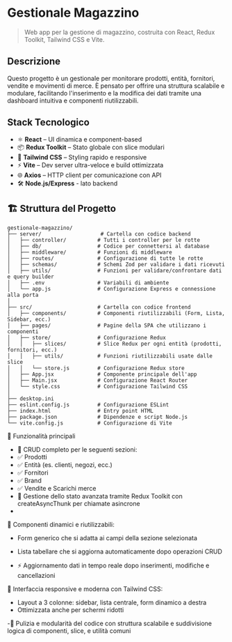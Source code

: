 # Gestionale Magazzino

> Web app per la gestione di magazzino, costruita con React, Redux Toolkit, Tailwind CSS e Vite.

## Descrizione

Questo progetto è un gestionale per monitorare prodotti, entità, fornitori, vendite e movimenti di merce. È pensato per offrire una struttura scalabile e modulare, facilitando l'inserimento e la modifica dei dati tramite una dashboard intuitiva e componenti riutilizzabili.

## Stack Tecnologico

- ⚛️ **React** – UI dinamica e component-based  
- 📦 **Redux Toolkit** – Stato globale con slice modulari  
- 💨 **Tailwind CSS** – Styling rapido e responsive  
- ⚡ **Vite** – Dev server ultra-veloce e build ottimizzata  
- 🌐 **Axios** – HTTP client per comunicazione con API  
- 🛠️ **Node.js/Express** - lato backend

## 🏗️ Struttura del Progetto

```
gestionale-magazzino/
├── server/                   # Cartella con codice backend
│   ├── controller/          # Tutti i controller per le rotte
│   ├── db/                  # Codice per connettersi al database
│   ├── middleware/          # Funzioni di middleware
│   ├── routes/              # Configurazione di tutte le rotte
│   ├── schemas/             # Schemi Zod per validare i dati ricevuti
│   ├── utils/               # Funzioni per validare/confrontare dati e query builder
│   ├── .env                 # Variabili di ambiente
│   └── app.js               # Configurazione Express e connessione alla porta
│
├── src/                     # Cartella con codice frontend
│   ├── components/          # Componenti riutilizzabili (Form, Lista, Sidebar, ecc.)
│   ├── pages/               # Pagine della SPA che utilizzano i componenti
│   ├── store/               # Configurazione Redux
│   │   ├── slices/          # Slice Redux per ogni entità (prodotti, fornitori, ecc.)
│   │   ├── utils/           # Funzioni riutilizzabili usate dalle slice
│   │   └── store.js         # Configurazione Redux store
│   ├── App.jsx              # Componente principale dell'app
│   ├── Main.jsx             # Configurazione React Router
│   └── style.css            # Configurazione Tailwind CSS
│
├── desktop.ini
├── eslint.config.js         # Configurazione ESLint
├── index.html               # Entry point HTML
├── package.json             # Dipendenze e script Node.js
└── vite.config.js           # Configurazione di Vite
```


🚀 Funzionalità principali
- 🔄 CRUD completo per le seguenti sezioni:
- ✅ Prodotti
- ✅ Entità (es. clienti, negozi, ecc.)
- ✅ Fornitori
- ✅ Brand
- ✅ Vendite e Scarichi merce
- 🧠 Gestione dello stato avanzata tramite Redux Toolkit con createAsyncThunk per chiamate asincrone
- 
🧩 Componenti dinamici e riutilizzabili:
- Form generico che si adatta ai campi della sezione selezionata
- Lista tabellare che si aggiorna automaticamente dopo operazioni CRUD

- ⚡ Aggiornamento dati in tempo reale dopo inserimenti, modifiche e cancellazioni
  
🎨 Interfaccia responsive e moderna con Tailwind CSS:
- Layout a 3 colonne: sidebar, lista centrale, form dinamico a destra
- Ottimizzata anche per schermi ridotti
  
-🧹 Pulizia e modularità del codice con struttura scalabile e suddivisione logica di componenti, slice, e utilità comuni
